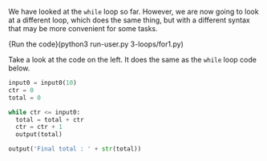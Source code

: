 We have looked at the `while` loop so far. However, we are now going to look at a different loop, which does the same thing, but with a different syntax that may be more convenient for some tasks.

{Run the code}(python3 run-user.py 3-loops/for1.py)

Take a look at the code on the left. It does the same as the `while` loop code below.

```python
input0 = input0(10)
ctr = 0
total = 0

while ctr <= input0:
  total = total + ctr
  ctr = ctr + 1  
  output(total)

output('Final total : ' + str(total))
```
